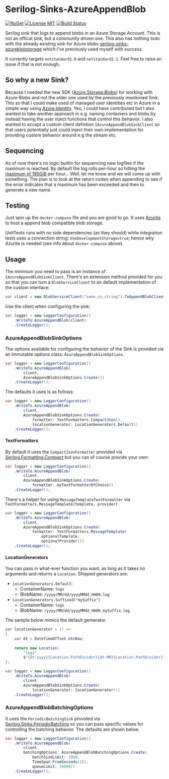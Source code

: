 # Serilog-Sinks-AzureAppendBlob
[![NuGet](https://img.shields.io/nuget/v/serilog.sinks.azureappendblob.svg?cacheSeconds=3600)](https://www.nuget.org/packages/serilog.sinks.azureappendblob)
[![License MIT](https://img.shields.io/badge/License-MIT-blue.svg)](https://choosealicense.com/licenses/mit/)
[![Build Status](https://dev.azure.com/danielwertheim/serilog-sinks-azureappendblob/_apis/build/status/danielwertheim.serilog-sinks-azureappendblob-CI?branchName=main)](https://dev.azure.com/danielwertheim/serilog-sinks-azureappendblob/_build)

Serilog sink that logs to append blobs in an Azure Storage Account. This is not an offical sink, but a community driven one. This also has nothing todo with the already existing sink for Azure blobs [serilog-sinks-azureblobstorage](https://github.com/chriswill/serilog-sinks-azureblobstorage) which I've previously used myself with success.

It currently targets `netstandard2.0` and `netstandard2.1`. Feel free to raise an issue if that is not enough.

## So why a new Sink?
Because I needed the new SDK ([Azure.Storage.Blobs](https://www.nuget.org/packages/Azure.Storage.Blobs)) for working with Azure Blobs and not the older one used by the previously mentioned Sink. This so that I could make used of managed user identities etc in Azure in a simple way using [Azure.Identity](https://www.nuget.org/packages/Azure.Identity). Yes, I could have contributed but I also wanted to take another approach in e.g. naming containers and blobs by instead having the user inject functions that control this behavior. I also wanted to accept a custom client defintion `IAzureAppendBlobSinkClient` so that users potentially just could inject their own implementation for providing custom behavior around e.g the stream etc.

## Sequencing
As of now there's no logic builtin for sequencing new logfiles if the maximum is reached. By default the log rolls per-hour so hitting the [maximum of 195GiB]([https://docs.microsoft.com/en-us/rest/api/storageservices/understanding-block-blobs--append-blobs--and-page-blobs#about-append-blobs) per hour... Well, let me know and we will come up with something. The plan is to look at the return codes when appending to see if the error indicates that a maximum has been exceeded and then to generate a new name.

## Testing
Just spin up the `docker-compose` file and you are good to go. It uses [Azurite](https://github.com/Azure/Azurite) to host a append blob compatible blob storage.

UnitTests runs with no side dependencies (as they should) while integration tests uses a connection string: `UseDevelopmentStorage=true`; hence why Azurite is needed (see info about `docker-compose` above).

## Usage
The minimum you need to pass is an instance of `IAzureAppendBlobSinkClient`. There's an extension method provided for you so that you can turn a `BlobServiceClient` to an default implementation of the custom interface:

```csharp
var client = new BlobServiceClient("some_cn_string").ToAppendBlobClient();
``` 

Use the client when configuring the sink:

```csharp
var logger = new LoggerConfiguration()
    .WriteTo.AzureAppendBlob(client)
    .CreateLogger();
```

### AzureAppendBlobSinkOptions
The options available for configuring the behavior of the Sink is provided via an immutable options class: `AzureAppendBlobSinkOptions`.

```csharp
var logger = new LoggerConfiguration()
    .WriteTo.AzureAppendBlob(
        client,
        AzureAppendBlobSinkOptions.Create())
    .CreateLogger();
```

The defaults it uses is as follows:

```csharp
var logger = new LoggerConfiguration()
    .WriteTo.AzureAppendBlob(
        client,
        AzureAppendBlobSinkOptions.Create(
            formatter: TextFormatters.CompactJson(),
            locationGenerator: LocationGenerators.Default))
    .CreateLogger();
```

#### TextFormatters
By default it uses the `CompactJsonFormatter` provided via [Serilog.Formatting.Compact](https://www.nuget.org/packages/Serilog.Formatting.Compact) but you can of course provide your own:

```csharp
var logger = new LoggerConfiguration()
    .WriteTo.AzureAppendBlob(
        client,
        AzureAppendBlobSinkOptions.Create(
            formatter: myTextFormatterOfChoice))
    .CreateLogger();
```

There's a helper for using `MessageTemplateTextFormatter` via `TextFormatters.MessageTemplate(template, provider)`

```csharp
var logger = new LoggerConfiguration()
    .WriteTo.AzureAppendBlob(
        client,
        AzureAppendBlobSinkOptions.Create(
            formatter: TextFormatters.MessageTemplate(
                optionalTemplate, 
                optionalProvider)))
    .CreateLogger();
```

#### LocationGenerators
You can pass in what-ever function you want, as long as it takes no arguments and returns a `Location`. Shipped generators are:

- `LocationGenerators.Default`:
    - ContainerName: `logs`
    - BlobName: `/yyyy/MM/dd/yyyyMMdd_HH00.log`
- `LocationGenerators.Suffixed("mySuffix")`
    - ContainerName: `logs`
    - BlobName: `/yyyy/MM/dd/yyyyMMdd_HH00_mySuffix.log`

The sample below mimics the default gemerator.

```csharp
var locationGenerator = () =>
{
    var dt = DateTimeOffset.UtcNow;
    
    return new Location(
        "logs", 
        $"{dt:yyyy}{Location.PathDivider}{dt:MM}{Location.PathDivider}{dt:dd}{Location.PathDivider}{dt:yyyyMMdd_HH}00.log");
};

var logger = new LoggerConfiguration()
    .WriteTo.AzureAppendBlob(
        client,
        AzureAppendBlobSinkOptions.Create(
            locationGenerator: locationGenerator)))
    .CreateLogger();
```

### AzureAppendBlobBatchingOptions
It uses the `PeriodicBatchingSink` provided via [Serilog.Sinks.PeriodicBatching](https://www.nuget.org/packages/Serilog.Sinks.PeriodicBatching) so you can pass specific values for controlling the batching behavior. The defaults are shown below.

```csharp
var logger = new LoggerConfiguration()
    .WriteTo.AzureAppendBlob(
        client,
        batchingOptions: AzureAppendBlobBatchingOptions.Create(
            batchSizeLimit: 1000,
            TimeSpan.FromSeconds(15),
            queueLimit: 10000))
    .CreateLogger();
```
